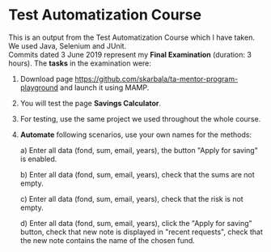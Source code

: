 # Test Automatization Course

This is an output from the Test Automatization Course which I have taken. We used Java, Selenium and JUnit.  
Commits dated 3 June 2019 represent my **Final Examination** (duration: 3 hours). The **tasks** in the examination were:  

1. Download page <https://github.com/skarbala/ta-mentor-program-playground> and launch it using MAMP.
2. You will test the page **Savings Calculator**.
3. For testing, use the same project we used throughout the whole course.
4. **Automate** following scenarios, use your own names for the methods:

     a) Enter all data (fond, sum, email, years), the button "Apply for saving" is enabled.
     
     b) Enter all data (fond, sum, email, years), check that the sums are not empty.
     
     c) Enter all data (fond, sum, email, years), check that the risk is not empty.
     
     d) Enter all data (fond, sum, email, years), click the "Apply for saving" button, check that new note is displayed in "recent    requests", check that the new note contains the name of the chosen fund.
